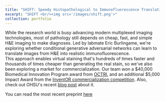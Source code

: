 ```yaml
---
title: "SHIFT: Speedy Histopathological to Immunofluorescence Translation"
excerpt: "SHIFT <br/><img src='/images/shift.png'>"
collection: portfolio
---
```


While the research world is busy advancing modern multiplexed imaging technologies, most of pathology still depends on cheap, fast, and simple H&E imaging to make diagnoses.
Led by labmate Eric Burlingame, we're exploring whether conditional generative adversarial networks can learn to translate images from H&E into realistic immunofluorescence.  
This approach enables virtual staining that's hundreds of times faster and thousands of times cheaper than generating the real stain, so we've also been exploring a market for commercialization.
Our team won a $40,000 Biomedical Innovation Program award from [OCTRI](https://www.ohsu.edu/octri), and an additional $5,000 Impact Award from the [InventOR commercialization competition](https://www.inventoregon.org/post/ohsu-team-shifting-perspective-on-disease-detection-with-ai).
Also, check out OHSU's recent [blog post](https://blogs.ohsu.edu/researchnews/2019/09/19/future-of-digital-pathology-leaps-ahead-with-ai-student-project/) about it.

You can read the most recent preprint [here](https://www.biorxiv.org/content/10.1101/730309v1)
